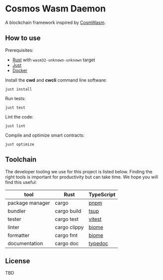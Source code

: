 # Cosmos Wasm Daemon

A blockchain framework inspired by [CosmWasm](https://cosmwasm.com/).

## How to use

Prerequisites:

- [Rust](https://rustup.rs/) with `wasm32-unknown-unknown` target
- [Just](https://just.systems/man/en/)
- [Docker](https://docs.docker.com/engine/install/)

Install the **cwd** and **cwcli** command line software:

```shell
just install
```

Run tests:

```shell
just test
```

Lint the code:

```shell
just lint
```

Compile and optimize smart contracts:

```shell
just optimize
```

## Toolchain

The developer tooling we use for this project is listed below. Finding the right tools is important for productivity but can take time. We hope you will find this useful:

| tool            | Rust         | TypeScript                                            |
| --------------- | ------------ | ----------------------------------------------------- |
| package manager | cargo        | [pnpm](https://www.npmjs.com/package/pnpm)            |
| bundler         | cargo build  | [tsup](https://www.npmjs.com/package/tsup)            |
| tester          | cargo test   | [vitest](https://www.npmjs.com/package/vitest)        |
| linter          | cargo clippy | [biome](https://www.npmjs.com/package/@biomejs/biome) |
| formatter       | cargo fmt    | [biome](https://www.npmjs.com/package/@biomejs/biome) |
| documentation   | cargo doc    | [typedoc](https://www.npmjs.com/package/typedoc)      |

## License

TBD
